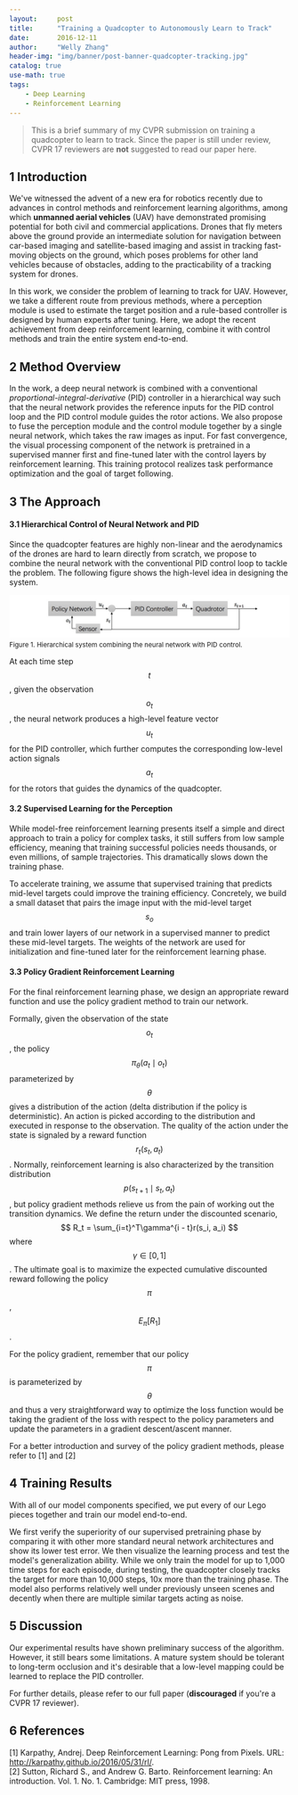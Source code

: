 ```yaml
---
layout:     post
title:      "Training a Quadcopter to Autonomously Learn to Track"
date:       2016-12-11
author:     "Welly Zhang"
header-img: "img/banner/post-banner-quadcopter-tracking.jpg"
catalog: true
use-math: true
tags: 
    - Deep Learning
    - Reinforcement Learning
---
```


> This is a brief summary of my CVPR submission on training a quadcopter to learn to track. Since the paper is still under review, CVPR 17 reviewers are **not** suggested to read our paper here.

## 1 Introduction

We've witnessed the advent of a new era for robotics recently due to advances in control methods and reinforcement learning algorithms, among which **unmanned aerial vehicles** (UAV) have demonstrated promising potential for both civil and commercial applications. Drones that fly meters above the ground provide an intermediate solution for navigation between car-based imaging and satellite-based imaging and assist in tracking fast-moving objects on the ground, which poses problems for other land vehicles because of obstacles, adding to the practicability of a tracking system for drones.

In this work, we consider the problem of learning to track for UAV. However, we take a different route from previous methods, where a perception module is used to estimate the target position and a rule-based controller is designed by human experts after tuning. Here, we adopt the recent achievement from deep reinforcement learning, combine it with control methods and train the entire system end-to-end.

## 2 Method Overview

In the work, a deep neural network is combined with a conventional *proportional-integral-derivative* (PID) controller in a hierarchical way such that the neural network provides the reference inputs for the PID control loop and the PID control module guides the rotor actions. We also propose to fuse the perception module and the control module together by a single neural network, which takes the raw images as input. For fast convergence, the visual processing component of the network is pretrained
in a supervised manner first and fine-tuned later with the control layers by reinforcement learning. This training protocol realizes task performance optimization and the goal of target following.

## 3 The Approach

#### 3.1 Hierarchical Control of Neural Network and PID

Since the quadcopter features are highly non-linear and the aerodynamics of the drones are hard to learn directly from scratch, we propose to combine the neural network with the conventional PID control loop to tackle the problem. The following figure shows the high-level idea in designing the system.

![system](/img/in-post/quadcopter-tracking/system.jpg)
<small class="img-hint">Figure 1. Hierarchical system combining the neural network with PID control.</small>

At each time step $$ t $$, given the observation $$ o_t $$, the neural network produces a high-level feature vector $$ u_t $$ for the PID controller, which further computes the corresponding low-level action signals $$ a_t $$ for the rotors that guides the dynamics of the quadcopter.

#### 3.2 Supervised Learning for the Perception

While model-free reinforcement learning presents itself a simple and direct approach to train a policy for complex tasks, it still suffers from low sample efficiency, meaning that training successful policies needs thousands, or even millions, of sample trajectories. This dramatically slows down the training phase. 

To accelerate training, we assume that supervised training that predicts mid-level targets could improve the training efficiency. Concretely, we build a small dataset that pairs the image input with the mid-level target $$ s_o $$ and train lower layers of our network in a supervised manner to predict these mid-level targets. The weights of the network are used for initialization and fine-tuned later for the reinforcement learning phase.

#### 3.3 Policy Gradient Reinforcement Learning

For the final reinforcement learning phase, we design an appropriate reward function and use the policy gradient method to train our network.

Formally, given the observation of the state $$ o_t $$, the policy $$ \pi_\theta(a_t \mid o_t) $$ parameterized by $$ \theta $$ gives a distribution of the action (delta distribution if the policy is deterministic). An action is picked according to the distribution and executed in response to the observation. The quality of the action under the state is signaled by a reward function $$ r_t(s_t, a_t) $$. Normally, reinforcement learning is also characterized by the transition distribution $$ p(s_{t+1} \mid s_t, a_t) $$, but policy gradient methods relieve us from the pain of working out the transition dynamics. We define the return under the discounted scenario, $$ R_t = \sum_{i=t}^T\gamma^{i - t}r(s_i, a_i) $$ where $$ \gamma \in [0, 1] $$. The ultimate goal is to maximize the expected cumulative discounted reward following the policy $$ \pi $$, $$ E_\pi[R_1] $$.

For the policy gradient, remember that our policy $$ \pi $$ is parameterized by $$ \theta $$ and thus a very straightforward way to optimize the loss function would be taking the gradient of the loss with respect to the policy parameters and update the parameters in a gradient descent/ascent manner. 

For a better introduction and survey of the policy gradient methods, please refer to \[1\] and \[2\]

## 4 Training Results

With all of our model components specified, we put every of our Lego pieces together and train our model end-to-end.

We first verify the superiority of our supervised pretraining phase by comparing it with other more standard neural network architectures and show its lower test error. We then visualize the learning process and test the model's generalization ability. While we only train the model for up to 1,000 time steps for each episode, during testing, the quadcopter closely tracks the target for more than 10,000 steps, 10x more than the training phase. The model also performs relatively well under previously unseen scenes and decently when there are multiple similar targets acting as noise.

## 5 Discussion

Our experimental results have shown preliminary success of the algorithm. However, it still bears some limitations. A mature system should be tolerant to long-term occlusion and it's desirable that a low-level mapping could be learned to replace the PID controller. 

For further details, please refer to our full paper (**discouraged** if you're a CVPR 17 reviewer). 

## 6 References

\[1\] Karpathy, Andrej. Deep Reinforcement Learning: Pong from Pixels. URL: http://karpathy.github.io/2016/05/31/rl/.  
\[2\] Sutton, Richard S., and Andrew G. Barto. Reinforcement learning: An introduction. Vol. 1. No. 1. Cambridge: MIT press, 1998.


